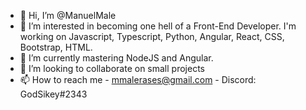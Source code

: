 - 👋 Hi, I’m @ManuelMale
- 👀 I’m interested in becoming one hell of a Front-End Developer. I'm working on Javascript, Typescript, Python, Angular, React, CSS, Bootstrap, HTML.
- 🌱 I’m currently mastering NodeJS and Angular.
- 💞️ I’m looking to collaborate on small projects
- 📫 How to reach me - mmalerases@gmail.com - Discord: GodSikey#2343

<!---
ManuelMale/ManuelMale is a ✨ special ✨ repository because its `README.md` (this file) appears on your GitHub profile.
You can click the Preview link to take a look at your changes.
--->
